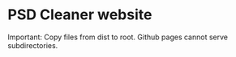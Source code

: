 # PSD Cleaner website

Important: Copy files from dist to root. Github pages cannot serve subdirectories.
